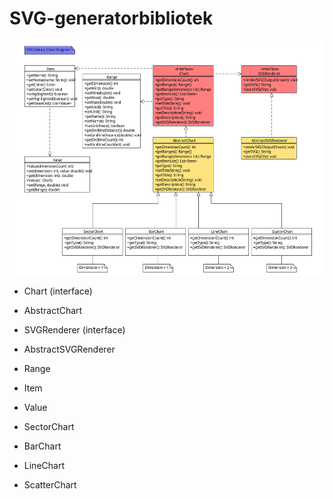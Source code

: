 # SVG-generatorbibliotek #

<img src="library_class_diagram.svg" alt="SVGChartLibrary UML Class Diagram" width="525" height="375" />

* Chart (interface)
* AbstractChart
* SVGRenderer (interface)
* AbstractSVGRenderer
* Range
* Item
* Value

* SectorChart
* BarChart
* LineChart
* ScatterChart

